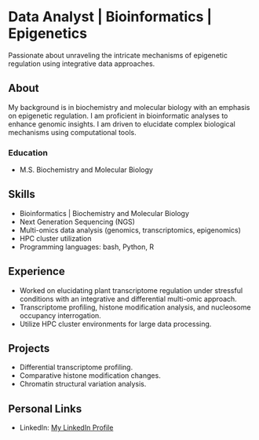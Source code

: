 # Data Analyst | Bioinformatics | Epigenetics 

Passionate about unraveling the intricate mechanisms of epigenetic regulation using integrative data approaches. 

## About
My background is in biochemistry and molecular biology with an emphasis on epigenetic regulation. I am proficient in bioinformatic analyses to enhance genomic insights. I am driven to elucidate complex biological mechanisms using computational tools. 

### Education
- M.S. Biochemistry and Molecular Biology

## Skills
- Bioinformatics | Biochemistry and Molecular Biology
- Next Generation Sequencing (NGS)
- Multi-omics data analysis (genomics, transcriptomics, epigenomics)
- HPC cluster utilization
- Programming languages: bash, Python, R

## Experience
- Worked on elucidating plant transcriptome regulation under stressful conditions with an integrative and differential multi-omic approach.
- Transcriptome profiling, histone modification analysis, and nucleosome occupancy interrogation.
- Utilize HPC cluster environments for large data processing.

## Projects
- Differential transcriptome profiling.
- Comparative histone modification changes.
- Chromatin structural variation analysis.

## Personal Links
- LinkedIn: [My LinkedIn Profile](https://www.linkedin.com/in/caleb-watkins-38b813149/)

<!---
WatkinsCaleb/WatkinsCaleb is a ✨ special ✨ repository because its `README.md` (this file) appears on your GitHub profile.
You can click the Preview link to take a look at your changes.
--->
